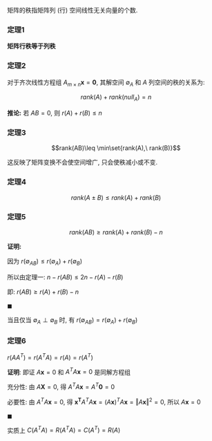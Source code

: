 矩阵的秩指矩阵列 (行) 空间线性无关向量的个数.

### 定理1

**矩阵行秩等于列秩**

### 定理2

对于齐次线性方程组 $A_{m\times n}\mathbf{x}=\mathbf{0}$, 其解空间 $\emptyset_A$ 和 $A$ 列空间的秩的关系为:

$$rank(A)+rank(null_{A})=n$$

**推论:** 若 $AB=0$, 则 $r(A)+r(B)\leq n$

### 定理3

$$rank(AB)\leq \min\set{rank(A),\ rank(B)}$$

这反映了矩阵变换不会使空间增广, 只会使秩减小或不变.

### 定理4

$$rank(A\pm B)\leq rank(A)+rank(B)$$

### 定理5 

$$rank(AB)\geq rank(A)+rank(B)-n$$

**证明:**

因为 $r(\emptyset_{AB})\leq r(\emptyset_A)+r(\emptyset_B)$

所以由定理一: $n-r(AB)\leq 2n-r(A)-r(B)$

即: $r(AB)\geq r(A)+r(B)-n$

$\blacksquare$

当且仅当 $\emptyset_{A}\perp\emptyset_{B}$ 时, 有 $r(\emptyset_{AB})= r(\emptyset_A)+r(\emptyset_B)$

### 定理6

$r(AA^{T})=r(A^{T}A)=r(A)=r(A^{T})$

**证明**: 即证 $A\mathbf{x}=0$ 和 $A^{T}A\mathbf{x}=0$ 是同解方程组

充分性: 由 $A\mathbf{X}=0$, 得 $A^{T}A\mathbf{x}=A^{T}\mathbf{0}=0$

必要性: 由 $A^{T}A\mathbf{x}=0$, 得 $\mathbf{x^{T}}A^{T}A\mathbf{x}=(A\mathbf{x})^{T}A\mathbf{x}=\Vert A\mathbf{x}\Vert^{2}=0$, 所以 $A\mathbf{x}=0$

$\blacksquare$

实质上 $C(A^{T}A)=R(A^{T}A)=C(A^{T})=R(A)$
